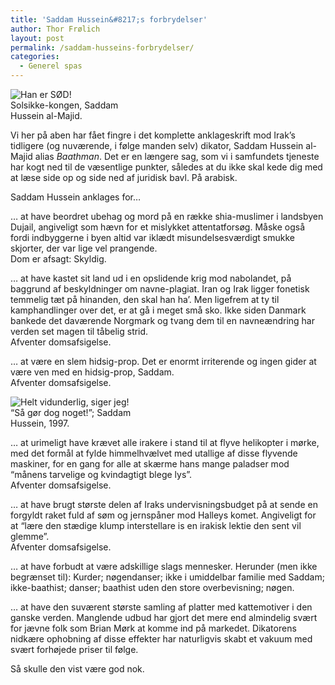```yaml
---
title: 'Saddam Hussein&#8217;s forbrydelser'
author: Thor Frølich
layout: post
permalink: /saddam-husseins-forbrydelser/
categories:
  - Generel spas
---
```

<div class="bitImage bitRight" style="width: 208px">
  <img src="http://www.abekat.net/images/saddam_01.jpg" alt="Han er SØD!" /><br /> Solsikke-kongen, Saddam Hussein al-Majid.
</div>

Vi her på aben har fået fingre i det komplette anklageskrift mod Irak’s tidligere (og nuværende, i følge manden selv) dikator, Saddam Hussein al-Majid alias *Baathman*. Det er en længere sag, som vi i samfundets tjeneste har kogt ned til de væsentlige punkter, således at du ikke skal kede dig med at læse side op og side ned af juridisk bavl. På arabisk.

Saddam Hussein anklages for…

… at have beordret ubehag og mord på en række shia-muslimer i landsbyen Dujail, angiveligt som hævn for et mislykket attentatforsøg. Måske også fordi indbyggerne i byen altid var iklædt misundelsesværdigt smukke skjorter, der var lige vel prangende.  
Dom er afsagt: Skyldig.

… at have kastet sit land ud i en opslidende krig mod nabolandet, på baggrund af beskyldninger om navne-plagiat. Iran og Irak ligger fonetisk temmelig tæt på hinanden, den skal han ha’. Men ligefrem at ty til kamphandlinger over det, er at gå i meget små sko. Ikke siden Danmark bankede det daværende Norgmark og tvang dem til en navneændring har verden set magen til tåbelig strid.  
Afventer domsafsigelse.

… at være en slem hidsig-prop. Det er enormt irriterende og ingen gider at være ven med en hidsig-prop, Saddam.  
Afventer domsafsigelse.

<div class="bitImage bitLeft" style="width: 240px">
  <img src="http://www.abekat.net/images/moon.jpg" alt="Helt vidunderlig, siger jeg!" /><br /> “Så gør dog noget!”; Saddam Hussein, 1997.
</div>

… at urimeligt have krævet alle irakere i stand til at flyve helikopter i mørke, med det formål at fylde himmelhvælvet med utallige af disse flyvende maskiner, for en gang for alle at skærme hans mange paladser mod “månens tarvelige og kvindagtigt blege lys”.  
Afventer domsafsigelse.

… at have brugt største delen af Iraks undervisningsbudget på at sende en forgyldt raket fuld af søm og jernspåner mod Halleys komet. Angiveligt for at “lære den stædige klump interstellare is en irakisk lektie den sent vil glemme”.  
Afventer domsafsigelse.

… at have forbudt at være adskillige slags mennesker. Herunder (men ikke begrænset til): Kurder; nøgendanser; ikke i umiddelbar familie med Saddam; ikke-baathist; danser; baathist uden den store overbevisning; nøgen.

… at have den suværent største samling af platter med kattemotiver i den ganske verden. Manglende udbud har gjort det mere end almindelig svært for jævne folk som Brian Mørk at komme ind på markedet. Dikatorens nidkære ophobning af disse effekter har naturligvis skabt et vakuum med svært forhøjede priser til følge.

Så skulle den vist være god nok.